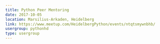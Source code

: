 ```yaml
---
title: Python Peer Mentoring
date: 2017-10-05
location: Marsilius-Arkaden, Heidelberg
link: https://www.meetup.com/HeidelbergPython/events/ntqtsmywnbhb/
usergroup: pythonhd
type: usergroup
---
```

